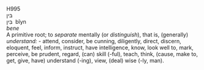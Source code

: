 <body>
  <p>H995<br>  בּין  <br> בִּין  ‎  bı̂yn  <br><i>bene </i><br>A primitive root; to <i>separate</i> mentally (or <i>distinguish</i>), that is, (generally) <i>understand: - </i>attend, consider, be cunning, diligently, direct, discern, eloquent, feel, inform, instruct, have intelligence, know, look well to, mark, perceive, be prudent, regard, (can) skill (-ful), teach, think, (cause, make to, get, give, have) understand (-ing), view, (deal) wise (-ly, man).<br></p>
 </body>